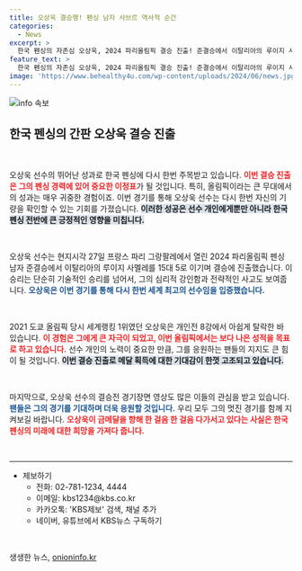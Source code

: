 ```yaml
---
title: 오상욱 결승행! 펜싱 남자 사브르 역사적 순간
categories:
  - News
excerpt: >
  한국 펜싱의 자존심 오상욱, 2024 파리올림픽 결승 진출! 준결승에서 이탈리아의 루이지 사멜레를 15대 5로 압도하며 금메달에 한 걸음 더 다가섰습니다. 오상욱의 멋진 경기 장면을 확인해보세요!
feature_text: >
  한국 펜싱의 자존심 오상욱, 2024 파리올림픽 결승 진출! 준결승에서 이탈리아의 루이지 사멜레를 15대 5로 압도하며 금메달에 한 걸음 더 다가섰습니다. 오상욱의 멋진 경기 장면을 확인해보세요!
image: 'https://www.behealthy4u.com/wp-content/uploads/2024/06/news.jpg'
---
```


<p><img src="https://www.behealthy4u.com/wp-content/uploads/2024/06/news.jpg" alt="info 속보" /></p>

<h2 data-ke-size="size26">한국 펜싱의 간판 오상욱 결승 진출</h2>

<p data-ke-size="size16">&nbsp;</p>

<p>오상욱 선수의 뛰어난 성과로 한국 펜싱에 다시 한번 주목받고 있습니다. <b><span style="color: #ee2323;">이번 결승 진출은 그의 펜싱 경력에 있어 중요한 이정표</span></b>가 될 것입니다. 특히, 올림픽이라는 큰 무대에서의 성과는 매우 귀중한 경험이죠. 이번 경기를 통해 오상욱 선수는 다시 한번 자신의 기량을 확인할 수 있는 기회를 가졌습니다. <b><span style="background-color: #21538527;">이러한 성공은 선수 개인에게뿐만 아니라 한국 펜싱 전반에 큰 긍정적인 영향을 미칩니다.</span></b>  </p>

<p data-ke-size="size16">&nbsp;</p>

<p>오상욱 선수는 현지시각 27일 프랑스 파리 그랑팔레에서 열린 2024 파리올림픽 펜싱 남자 준결승에서 이탈리아의 루이지 사멜레를 15대 5로 이기며 결승에 진출했습니다. 이 승리는 단순히 기술적인 승리를 넘어서, 그의 심리적 강인함과 전략적인 사고도 보여줍니다. <b><span style="color: #1a5490;">오상욱은 이번 경기를 통해 다시 한번 세계 최고의 선수임을 입증했습니다.</span></b></p>

<p data-ke-size="size16">&nbsp;</p>

<p>2021 도쿄 올림픽 당시 세계랭킹 1위였던 오상욱은 개인전 8강에서 아쉽게 탈락한 바 있습니다. <b><span style="color: #ee2323;">이 경험은 그에게 큰 자극이 되었고, 이번 올림픽에서는 보다 나은 성적을 목표로 하고 있습니다.</span></b> 선수 개인의 노력이 중요한 만큼, 그를 응원하는 팬들의 지지도 큰 힘이 될 것입니다. <b><span style="background-color: #21538527;">이번 결승 진출로 메달 획득에 대한 기대감이 한껏 고조되고 있습니다.</span></b></p>

<p data-ke-size="size16">&nbsp;</p>

<p>마지막으로, 오상욱 선수의 결승전 경기장면 영상도 많은 이들의 관심을 받고 있습니다. <b><span style="color: #1a5490;">팬들은 그의 경기를 기대하며 더욱 응원할 것입니다.</span></b> 우리 모두 그의 멋진 경기를 함께 지켜보길 바랍니다. <b><span style="color: #ee2323;">오상욱이 금메달을 향해 한 걸음 한 걸음 다가서고 있다는 사실은 한국 펜싱의 미래에 대한 희망을 가져다 줍니다.</span></b></p>

<p data-ke-size="size16">&nbsp;</p>

<hr>

<ul>
    <li>제보하기 
        <ul>
            <li>전화: 02-781-1234, 4444</li>
            <li>이메일: kbs1234@kbs.co.kr</li>
            <li>카카오톡: 'KBS제보' 검색, 채널 추가</li>
            <li>네이버, 유튜브에서 KBS뉴스 구독하기</li>
        </ul>
    </li>
</ul>

<p data-ke-size="size16">&nbsp;</p>
생생한 뉴스, <a href="https://onioninfo.kr" rel="dofollow">onioninfo.kr</a>


